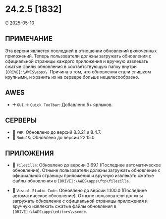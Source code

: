 # 24.2.5 [1832]

⏰ 2025-05-10  

## ПРИМЕЧАНИЕ  
Эта версия является последней в отношении обновлений включенных приложений. Теперь пользователи должны загружать обновления с официальной страницы каждого приложения и вручную извлекать сжатые файлы обновления в соответствующую папку внутри `[DRIVE]:\AWES\apps\`. Причина в том, что обновления стали слишком крупными, и хранить их на сервере больше нецелесообразно.  

## AWES  
- ➕ `GUI` -> `Quick Toolbar`: Добавлено 5+ ярлыков.  

## СЕРВЕРЫ  
- 🔄 `PHP`: Обновлено до версий 8.3.21 и 8.4.7.  
- 🔄 `NodeJS`: Обновлено до версии 22.15.0.  

## ПРИЛОЖЕНИЯ  
- 🔄 `Filezilla`: Обновлено до версии 3.69.1 (Последнее автоматическое обновление). Отныне пользователи должны загружать обновление с официальной страницы приложения и вручную извлекать сжатые файлы обновления в `[DRIVE]:\AWES\apps\ftp\filezilla`.  

- 🔄 `Visual Studio Code`: Обновлено до версии 1.100.0 (Последнее автоматическое обновление). Отныне пользователи должны загружать обновление с официальной страницы приложения и вручную извлекать сжатые файлы обновления в `[DRIVE]:\AWES\apps\editors\vscode`.  
